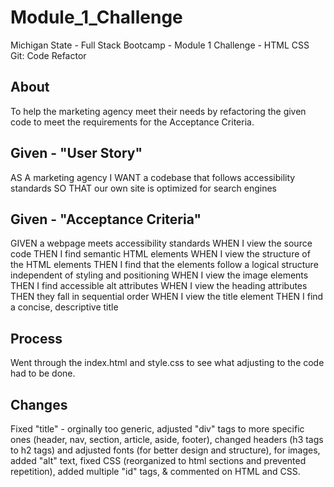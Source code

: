 # Module_1_Challenge
Michigan State - Full Stack Bootcamp - Module 1 Challenge - HTML CSS Git: Code Refactor

## About

To help the marketing agency meet their needs by refactoring the given code to meet the requirements for the Acceptance Criteria.

## Given - "User Story"

AS A marketing agency
I WANT a codebase that follows accessibility standards
SO THAT our own site is optimized for search engines

## Given - "Acceptance Criteria"

GIVEN a webpage meets accessibility standards
WHEN I view the source code
THEN I find semantic HTML elements
WHEN I view the structure of the HTML elements
THEN I find that the elements follow a logical structure independent of styling and positioning
WHEN I view the image elements
THEN I find accessible alt attributes
WHEN I view the heading attributes
THEN they fall in sequential order
WHEN I view the title element
THEN I find a concise, descriptive title

## Process

Went through the index.html and style.css to see what adjusting to the code had to be done.

## Changes

Fixed "title" - orginally too generic, adjusted "div" tags to more specific ones (header, nav, section, article, aside, footer), changed headers (h3 tags to h2 tags) and adjusted fonts (for better design and structure), for images, added "alt" text, fixed CSS (reorganized to html sections and prevented repetition), added multiple "id" tags, & commented on HTML and CSS.
